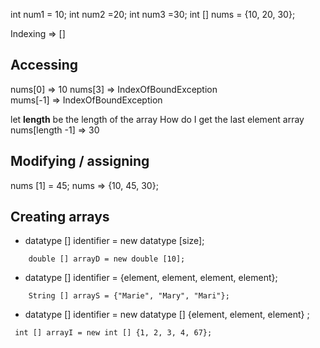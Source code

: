 int num1 = 10;
 int num2 =20;
 int  num3 =30;
int [] nums = {10, 20, 30};

Indexing => [] 

## Accessing 
nums[0] => 10
nums[3] => IndexOfBoundException  
mums[-1] => IndexOfBoundException

let **length** be the length of the array
How do I get the last element array
nums[length -1] => 30

## Modifying / assigning

nums [1] = 45;
nums => {10, 45, 30};

## Creating arrays

- datatype [] identifier = new datatype [size];
```
	double [] arrayD = new double [10];
```
- datatype [] identifier = {element, element, element, element};
```
	String [] arrayS = {"Marie", "Mary", "Mari"};
```
- datatype [] identifier = new datatype [] {element, element, element} ; 
```
 int [] arrayI = new int [] {1, 2, 3, 4, 67}; 
```

